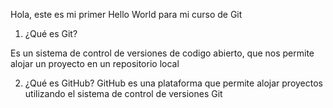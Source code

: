 Hola, este es mi primer Hello World para mi curso de Git

1. ¿Qué es Git?

Es un sistema de control de versiones de codigo abierto, que nos permite alojar un proyecto en un repositorio local

2. ¿Qué es GitHub?
GitHub es una plataforma que permite alojar proyectos utilizando el sistema de control de versiones Git
